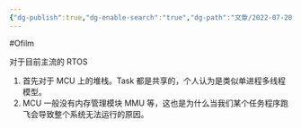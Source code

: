 ```yaml
---
{"dg-publish":true,"dg-enable-search":"true","dg-path":"文章/2022-07-20 RTOS 的 Task 是进程还是线程.md","permalink":"/文章/2022-07-20 RTOS 的 Task 是进程还是线程/","dgEnableSearch":"true","dgPassFrontmatter":true,"created":"2023-02-10T23:09:09.000+08:00","updated":"2023-11-14T13:35:41.000+08:00"}
---
```


#Ofilm 

对于目前主流的 RTOS
1. 首先对于 MCU 上的堆栈。Task 都是共享的，个人认为是类似单进程多线程模型。
2. MCU 一般没有内存管理模块 MMU 等，这也是为什么当我们某个任务程序跑飞会导致整个系统无法运行的原因。